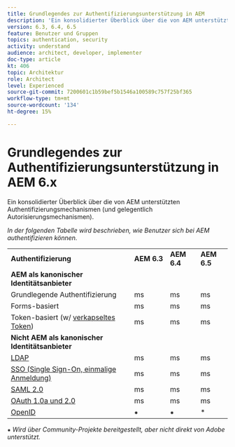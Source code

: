 ```yaml
---
title: Grundlegendes zur Authentifizierungsunterstützung in AEM
description: 'Ein konsolidierter Überblick über die von AEM unterstützten Authentifizierungsmechanismen (und gelegentlich Autorisierungsmechanismen). '
version: 6.3, 6.4, 6.5
feature: Benutzer und Gruppen
topics: authentication, security
activity: understand
audience: architect, developer, implementer
doc-type: article
kt: 406
topic: Architektur
role: Architect
level: Experienced
source-git-commit: 7200601c1b59bef5b1546a100589c757f25bf365
workflow-type: tm+mt
source-wordcount: '134'
ht-degree: 15%

---
```



# Grundlegendes zur Authentifizierungsunterstützung in AEM 6.x

Ein konsolidierter Überblick über die von AEM unterstützten Authentifizierungsmechanismen (und gelegentlich Autorisierungsmechanismen).

*In der folgenden Tabelle wird beschrieben, wie Benutzer sich bei AEM authentifizieren können.*

<table>
    <tbody>
        <tr>
            <td><strong>Authentifizierung</strong></td>
            <td><strong>AEM 6.3</strong></td>
            <td><strong>AEM 6.4</strong></td>
            <td><strong>AEM 6.5</strong></td>
        </tr>
        <tr>
            <td><strong>AEM als kanonischer Identitätsanbieter</strong></td>
            <td></td>
            <td></td>
            <td></td>
        </tr>
        <tr>
            <td>Grundlegende Authentifizierung</td>
            <td>ms</td>
            <td>ms</td>
            <td>ms</td>
        </tr>
        <tr>
            <td>Forms-basiert</td>
            <td>ms</td>
            <td>ms</td>
            <td>ms</td>
        </tr>
        <tr>
            <td>Token-basiert (w/ <a href="https://experienceleague.adobe.com/docs/experience-manager-65/administering/security/encapsulated-token.html" target="_blank">verkapseltes Token</a>)</td>
            <td>ms</td>
            <td>ms</td>
            <td>ms</td>
        </tr>
        <tr>
            <td><strong>Nicht AEM als kanonischer Identitätsanbieter</strong></td>
            <td></td>
            <td></td>
            <td></td>
            <tr>
                <td><a href="https://experienceleague.adobe.com/docs/experience-manager-65/administering/security/ldap-config.html" target="_blank">LDAP</a></td>
                <td>ms</td>
                <td>ms</td>
                <td>ms</td>
            </tr>
            <tr>
                <td><a href="https://experienceleague.adobe.com/docs/experience-manager-65/deploying/configuring/single-sign-on.html?lang=de" target="_blank">SSO (Single Sign-On, einmalige Anmeldung)</a></td>
                <td>ms</td>
                <td>ms</td>
                <td>ms</td>
            </tr>
            <tr>
                <td><a href="https://experienceleague.adobe.com/docs/experience-manager-65/administering/security/saml-2-0-authenticationhandler.html" target="_blank">SAML 2.0</a></td>
                <td>ms</td>
                <td>ms</td>
                <td>ms</td>
            </tr>
            <tr>
                <td><a href="https://helpx.adobe.com/de/experience-manager/kt/eseminars/gems/aem-oauth-server-functionality-in-aem.html" target="_blank">OAuth 1.0a und 2.0</a></td>
                <td>ms</td>
                <td>ms</td>
                <td>ms</td>
            </tr>
            <tr>
                <td><a href="https://sling.apache.org/documentation/the-sling-engine/authentication/authentication-authenticationhandler/openid-authenticationhandler.html" target="_blank">OpenID</a></td>
                <td>⁕</td>
                <td>⁕</td>
                <td>*</td>
            </tr>
    </tbody>
</table>

⁕ *Wird über Community-Projekte bereitgestellt, aber nicht direkt von Adobe unterstützt.*
